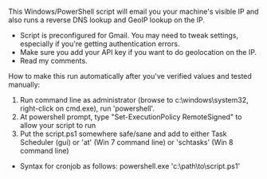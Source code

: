 This Windows/PowerShell script will email you your machine's visible IP and also runs a reverse DNS lookup and GeoIP lookup on the IP.

* Script is preconfigured for Gmail. You may need to tweak settings, especially if you're getting authentication errors.
* Make sure you add your API key if you want to do geolocation on the IP.
* Read my comments.


How to make this run automatically after you've verified values and tested manually:

1. Run command line as administrator (browse to c:\windows\system32, right-click on cmd.exe), run 'powershell'.
2. At powershell prompt, type "Set-ExecutionPolicy RemoteSigned" to allow your script to run
3. Put the script.ps1 somewhere safe/sane and add to either Task Scheduler (gui) or 'at' (Win 7 command line) or 'schtasks' (Win 8 command line)

* Syntax for cronjob as follows: powershell.exe 'c:\path\to\script.ps1'

